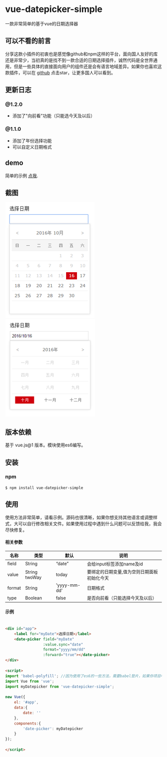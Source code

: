 # vue-datepicker-simple
一款非常简单的基于vue的日期选择器

## 可以不看的前言
分享这款小插件的初衷也是感觉像github和npm这样的平台，面向国人友好的库还是非常少，当初真的是找不到一款合适的日期选择插件，诚然代码是全世界通用，但是一些具体的直接面向用户的组件还是会有语言地域差异。如果你也喜欢这款插件，可以在 [github](https://github.com/dai-siki/vue-datepicker-simple) 点击star，让更多国人可以看到。

## 更新日志

### @1.2.0
- 添加了"向前看"功能（只能选今天及以后）

### @1.1.0
- 添加了年份选择功能
- 可以自定义日期格式

## demo
简单的示例 [点我](http://dai-siki.github.io/vue-datepicker-simple/example/demo.html).

## 截图
![screenshot](screenshot/01.png)
![screenshot](screenshot/02.png)

## 版本依赖
基于 vue.js@1 版本。模块使用es6编写。

## 安装
### npm
```shell
$ npm install vue-datepicker-simple
```

## 使用

使用方法非常简单，请看示例。源码也很清晰，如果你想支持其他语言或调整样式，大可以自行修改相关文件。如果使用过程中遇到什么问题可以反馈给我，我会尽快修复。

#### 相关参数
| 名称             |类型               |默认             | 说明                                         |
| ---------------- | ---------------- | --------------- | --------------------------------------------- |
|field             |String            |“date”           | 会给input标签添加name及id                   |
|value             |String twoWay     | today           | 要绑定的日期变量,值为空则日期面板初始化今天    |
|format            |String            |'yyyy-mm-dd'     | 日期格式                                    |
|type              |Boolean           |false            | 是否向前看（只能选择今天及以后）              |


#### 示例

```html

<div id="app">
	<label for="myDate">选择日期</label>
	<date-picker field="myDate"
				 :value.sync="date"
				 format="yyyy/mm/dd"
				 :forward="true"></date-picker>
</div>

<script>
import 'babel-polyfill'; //因为使用了es6的一些方法，需要babel垫片，如果你项目中已有相关兼容性方案，可忽略
import Vue from 'vue';
import myDatepicker from 'vue-datepicker-simple';

new Vue({
    el: '#app',
    data:{
        date: ''
    },
    components:{
        'date-picker': myDatepicker
    }
});

</script>
```
